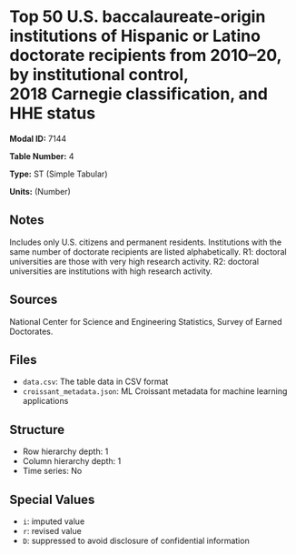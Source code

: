 # Top 50 U.S. baccalaureate-origin institutions of Hispanic or Latino doctorate recipients from 2010&#8211;20, by institutional control, 2018&#160;Carnegie&#160;classification, and HHE status

**Modal ID:** 7144

**Table Number:** 4

**Type:** ST (Simple Tabular)

**Units:** (Number)

## Notes

Includes only U.S. citizens and permanent residents. Institutions with the same number of doctorate recipients are listed alphabetically. R1: doctoral universities are those with very high research activity. R2: doctoral universities are institutions with high research activity.

## Sources

National Center for Science and Engineering Statistics, Survey of Earned Doctorates.

## Files

- `data.csv`: The table data in CSV format
- `croissant_metadata.json`: ML Croissant metadata for machine learning applications

## Structure

- Row hierarchy depth: 1
- Column hierarchy depth: 1
- Time series: No

## Special Values

- `i`: imputed value
- `r`: revised value
- `D`: suppressed to avoid disclosure of confidential information
